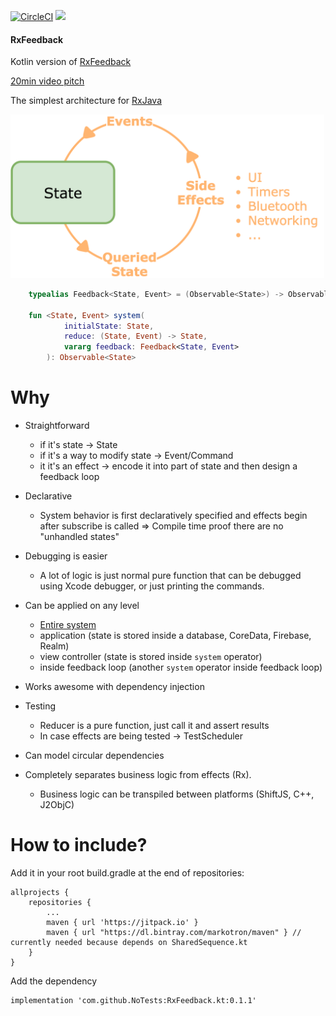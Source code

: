 [![CircleCI](https://circleci.com/gh/NoTests/RxFeedback.kt.svg?style=shield&circle-token=727b4ab19d1007e8e5e1f3c633a499217a613687)](https://circleci.com/gh/NoTests/RxFeedback.kt) [![](https://jitpack.io/v/NoTests/RxFeedback.kt.svg)](https://jitpack.io/#NoTests/RxFeedback.kt)

#### RxFeedback 
Kotlin version of [RxFeedback](https://github.com/kzaher/RxFeedback)

[20min video pitch](https://academy.realm.io/posts/try-swift-nyc-2017-krunoslav-zaher-modern-rxswift-architectures/)

The simplest architecture for [RxJava](https://github.com/ReactiveX/RxJava)

<img src="https://github.com/kzaher/rxswiftcontent/raw/master/RxFeedback.png" width="502px" />

```kotlin
    typealias Feedback<State, Event> = (Observable<State>) -> Observable<Event>

    fun <State, Event> system(
            initialState: State,
            reduce: (State, Event) -> State,
            vararg feedback: Feedback<State, Event>
        ): Observable<State>
```

# Why

* Straightforward
    * if it's state -> State
    * if it's a way to modify state -> Event/Command
    * it it's an effect -> encode it into part of state and then design a feedback loop
* Declarative
    * System behavior is first declaratively specified and effects begin after subscribe is called => Compile time proof there are no "unhandled states"
* Debugging is easier
    * A lot of logic is just normal pure function that can be debugged using Xcode debugger, or just printing the commands.

* Can be applied on any level
    * [Entire system](https://kafka.apache.org/documentation/)
    * application (state is stored inside a database, CoreData, Firebase, Realm)
    * view controller (state is stored inside `system` operator)
    * inside feedback loop (another `system` operator inside feedback loop)
* Works awesome with dependency injection
* Testing
    * Reducer is a pure function, just call it and assert results
    * In case effects are being tested -> TestScheduler
* Can model circular dependencies
* Completely separates business logic from effects (Rx).
    * Business logic can be transpiled between platforms (ShiftJS, C++, J2ObjC)

# How to include?
Add it in your root build.gradle at the end of repositories:
```
allprojects {
	repositories {
		...
		maven { url 'https://jitpack.io' }
		maven { url "https://dl.bintray.com/markotron/maven" } // currently needed because depends on SharedSequence.kt
	}
}
```
 Add the dependency
```
implementation 'com.github.NoTests:RxFeedback.kt:0.1.1'
```

